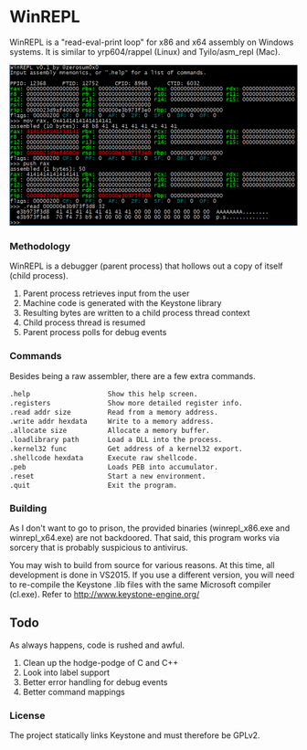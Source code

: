 # WinREPL
WinREPL is a "read-eval-print loop" for x86 and x64 assembly on Windows systems. It is similar to yrp604/rappel (Linux) and Tyilo/asm_repl (Mac).

![WinREPL](/screenshot.png?raw=true "WinREPL")

### Methodology
WinREPL is a debugger (parent process) that hollows out a copy of itself (child process).

1. Parent process retrieves input from the user
2. Machine code is generated with the Keystone library
3. Resulting bytes are written to a child process thread context
4. Child process thread is resumed
5. Parent process polls for debug events

### Commands
Besides being a raw assembler, there are a few extra commands.

```
.help                   Show this help screen.
.registers              Show more detailed register info.
.read addr size         Read from a memory address.
.write addr hexdata     Write to a memory address.
.allocate size          Allocate a memory buffer.
.loadlibrary path       Load a DLL into the process.
.kernel32 func          Get address of a kernel32 export.
.shellcode hexdata      Execute raw shellcode.
.peb                    Loads PEB into accumulator.
.reset                  Start a new environment.
.quit                   Exit the program.
```

### Building
As I don't want to go to prison, the provided binaries (winrepl_x86.exe and winrepl_x64.exe) are not backdoored. That said, this program works via sorcery that is probably suspicious to antivirus.

You may wish to build from source for various reasons. At this time, all development is done in VS2015. If you use a different version, you will need to re-compile the Keystone .lib files with the same Microsoft compiler (cl.exe). Refer to http://www.keystone-engine.org/

## Todo
As always happens, code is rushed and awful.

1. Clean up the hodge-podge of C and C++
2. Look into label support
3. Better error handling for debug events
4. Better command mappings

### License
The project statically links Keystone and must therefore be GPLv2.
